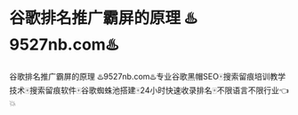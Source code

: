 # 谷歌排名推广霸屏的原理 ♨️9527nb.com♨️

谷歌排名推广霸屏的原理 ♨️9527nb.com♨️专业谷歌黑帽SEO🀄搜索留痕培训教学技术🀄搜索留痕软件🀄谷歌蜘蛛池搭建🀄24小时快速收录排名🀄不限语言不限行业👈💥